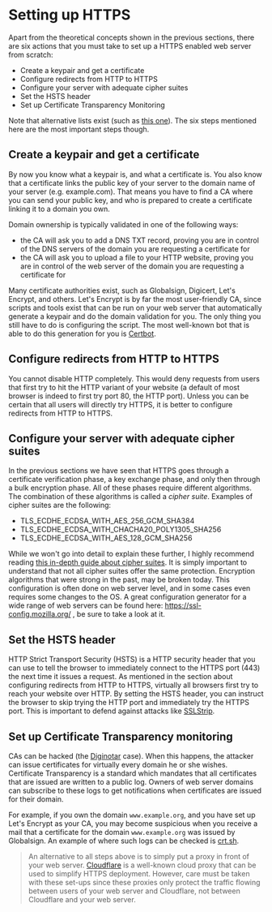 # Setting up HTTPS
Apart from the theoretical concepts shown in the previous sections, there are six actions that you must take to set up a HTTPS enabled web server from scratch:
* Create a keypair and get a certificate
* Configure redirects from HTTP to HTTPS
* Configure your server with adequate cipher suites
* Set the HSTS header
* Set up Certificate Transparency Monitoring

Note that alternative lists exist (such as [this one](https://movingtohttps.com/)). The six steps mentioned here are the most important steps though. 

## Create a keypair and get a certificate
By now you know what a keypair is, and what a certificate is. You also know that a certificate links the public key of your server to the domain name of your server (e.g. example.com). That means you have to find a CA where you can send your public key, and who is prepared to create a certificate linking it to a domain you own. 

Domain ownership is typically validated in one of the following ways:
* the CA will ask you to add a DNS TXT record, proving you are in control of the DNS servers of the domain you are requesting a certificate for
* the CA will ask you to upload a file to your HTTP website, proving you are in control of the web server of the domain you are requesting a certificate for

Many certificate authorities exist, such as Globalsign, Digicert, Let's Encrypt, and others. Let's Encrypt is by far the most user-friendly CA, since scripts and tools exist that can be run on your web server that automatically generate a keypair and do the domain validation for you. The only thing you still have to do is configuring the script.  The most well-known bot that is able to do this generation for you is [Certbot](https://certbot.eff.org/). 

## Configure redirects from HTTP to HTTPS
You cannot disable HTTP completely. This would deny requests from users that first try to hit the HTTP variant of your website (a default of most browser is indeed to first try port 80, the HTTP port). Unless you can be certain that all users will directly try HTTPS, it is better to configure redirects from HTTP to HTTPS. 

## Configure your server with adequate cipher suites
In the previous sections we have seen that HTTPS goes through a certificate verification phase, a key exchange phase, and only then through a bulk encryption phase. All of these phases require different algorithms. The combination of these algorithms is called a _cipher suite_. Examples of cipher suites are the following:
* TLS_ECDHE_ECDSA_WITH_AES_256_GCM_SHA384
* TLS_ECDHE_ECDSA_WITH_CHACHA20_POLY1305_SHA256
* TLS_ECDHE_ECDSA_WITH_AES_128_GCM_SHA256

While we won't go into detail to explain these further, I highly recommend reading [this in-depth guide about cipher suites](https://english.ncsc.nl/publications/publications/2019/juni/01/it-security-guidelines-for-transport-layer-security-tls ). It is simply important to understand that not all cipher suites offer the same protection. Encryption algorithms that were strong in the past, may be broken today. This configuration is often done on web server level, and in some cases even requires some changes to the OS. A great configuration generator for a wide range of web servers can be found here: https://ssl-config.mozilla.org/ , be sure to take a look at it. 

## Set the HSTS header
HTTP Strict Transport Security (HSTS) is a HTTP security header that you can use to tell the browser to immediately connect to the HTTPS port (443) the next time it issues a request. As mentioned in the section about configuring redirects from HTTP to HTTPS, virtually all browsers first try to reach your website over HTTP. By setting the HSTS header, you can instruct the browser to skip trying the HTTP port and immediately try the HTTPS port. This is important to defend against attacks like [SSLStrip](https://github.com/moxie0/sslstrip/). 

## Set up Certificate Transparency monitoring
CAs can be hacked (the [Diginotar](https://en.wikipedia.org/wiki/DigiNotar) case). When this happens, the attacker can issue certificates for virtually every domain he or she wishes. Certificate Transparency is a standard which mandates that all certificates that are issued are written to a public log. Owners of web server domains can subscribe to these logs to get notifications when certificates are issued for their domain. 

For example, if you own the domain `www.example.org`, and you have set up Let's Encrypt as your CA, you may become suspicious when you receive a mail that a certificate for the domain `www.example.org` was issued by Globalsign. An example of where such logs can be checked is [crt.sh](https://crt.sh/). 

> An alternative to all steps above is to simply put a proxy in front of your web server. [Cloudflare](https://www.cloudflare.com/ssl/) is a well-known cloud proxy that can be used to simplify HTTPS deployment. However, care must be taken with these set-ups since these proxies only protect the traffic flowing between users of your web server and Cloudflare, not between Cloudflare and your web server. 
